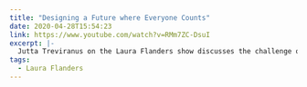 ```yaml
---
title: "Designing a Future where Everyone Counts"
date: 2020-04-28T15:54:23
link: https://www.youtube.com/watch?v=RMm7ZC-DsuI
excerpt: |-
  Jutta Treviranus on the Laura Flanders show discusses the challenge of systems that are based on the invention we call “the average.”
tags:
  - Laura Flanders
---
```

